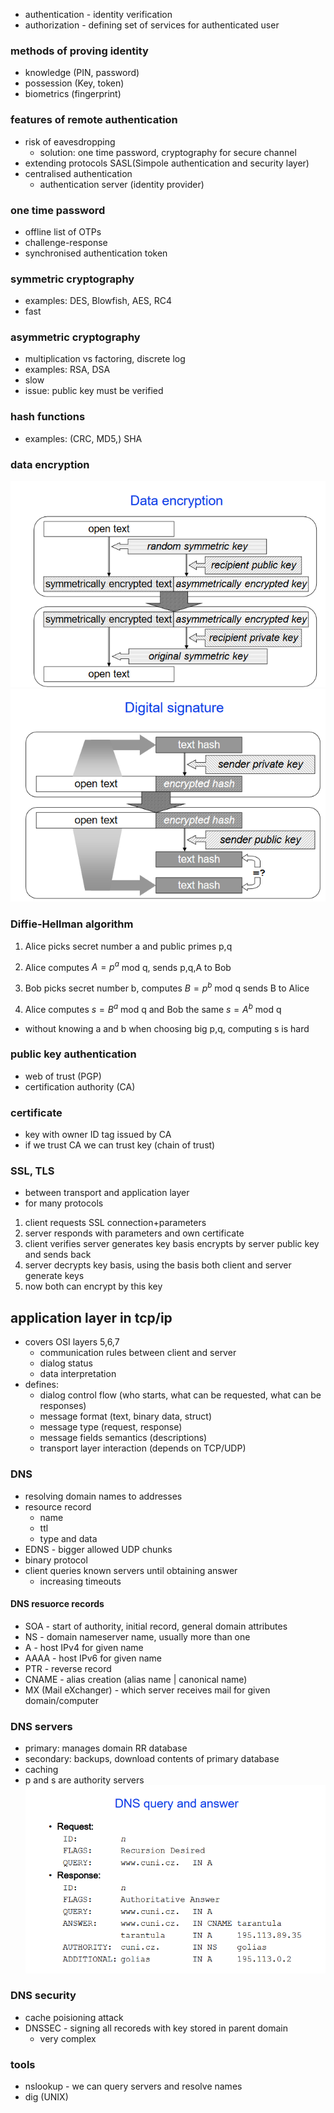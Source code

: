 - authentication - identity verification
- authorization - defining set of services for authenticated user
### methods of proving identity
- knowledge (PIN, password)
- possession (Key, token)
- biometrics (fingerprint)
### features of remote authentication
- risk of eavesdropping 
    - solution: one time password, cryptography for secure channel
- extending protocols SASL(Simpole authentication and security layer)
- centralised authentication 
    - authentication server (identity provider)
### one time password
- offline list of OTPs
- challenge-response
- synchronised authentication token

### symmetric cryptography
- examples: DES, Blowfish, AES, RC4
- fast
### asymmetric cryptography
- multiplication vs factoring, discrete log
- examples: RSA, DSA
- slow
- issue: public key must be verified

### hash functions
- examples: (CRC, MD5,) SHA

### data encryption
![img](dataencryption.png)
![img2](signature.png)

### Diffie-Hellman algorithm
1. Alice picks secret number a and public primes p,q
2. Alice computes $A=p^a$ mod q, sends p,q,A to Bob

3. Bob picks secret number b, computes $B=p^b$ mod q sends B to Alice


4. Alice computes $s=B^a$ mod q and Bob the same $s=A^b$ mod q
- without knowing a and b when choosing big p,q, computing s is hard

### public key authentication
- web of trust (PGP)
- certification authority (CA)
### certificate
- key with owner ID tag issued by CA
- if we trust CA we can trust key (chain of trust)

### SSL, TLS
- between transport and application layer
- for many protocols
1. client requests SSL connection+parameters
2. server responds with parameters and own certificate
3. client verifies server generates key basis encrypts by server public key and sends back
4. server decrypts key basis, using the basis both client and server generate keys
5. now both can encrypt by this key


## application layer in tcp/ip
- covers OSI layers 5,6,7
    - communication rules between client and server
    - dialog status
    - data interpretation
- defines:
    - dialog control flow (who starts, what can be requested, what can be responses)
    - message format (text, binary data, struct)
    - message type (request, response)
    - message fields semantics (descriptions)
    - transport layer interaction (depends on TCP/UDP)

### DNS
- resolving domain names to addresses
- resource record
    - name
    - ttl
    - type and data
- EDNS - bigger allowed UDP chunks
- binary protocol
- client queries known servers until obtaining answer
    - increasing timeouts
#### DNS resuorce records
- SOA - start of authority, initial record, general domain attributes
- NS - domain nameserver name, usually more than one
- A - host IPv4 for given name
- AAAA - host IPv6 for given name
- PTR - reverse record
- CNAME - alias creation (alias name | canonical name)
- MX (Mail eXchanger) - which server receives mail for given domain/computer

### DNS servers
- primary: manages domain RR database
- secondary: backups, download contents of primary database
- caching 
- p and s are authority servers
![alt](dnsquery.png)

### DNS security
- cache poisioning attack
- DNSSEC - signing all recoreds with key stored in parent domain
    - very complex
### tools
- nslookup - we can query servers and resolve names
- dig (UNIX)
